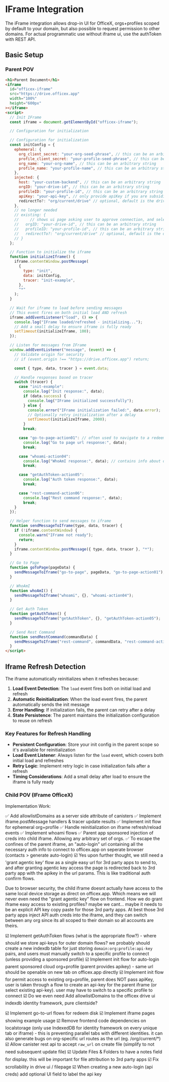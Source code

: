 # IFrame Integration

The iFrame integration allows drop-in UI for OfficeX, orgs+profiles scoped by default to your domain, but also possible to request permission to other domains. For actual programmatic use without iframe ui, use the authToken with REST API.

## Basic Setup

### Parent POV

```html
<h1>Parent Document</h1>
<iframe
  id="officex-iframe"
  src="https://drive.officex.app"
  width="100%"
  height="600px"
></iframe>
<script>
  // Init IFrame
  const iframe = document.getElementById("officex-iframe");

  // Configuration for initialization

  // Configuration for initialization
  const initConfig = {
    ephemeral: {
      org_client_secret: "your-org-seed-phrase", // this can be an arbitrary string
      profile_client_secret: "your-profile-seed-phrase", // this can be a user id from your db
      org_name: "your-org-name", // this can be an arbitrary string
      profile_name: "your-profile-name", // this can be an arbitrary string
    },
    injected: {
      host: "your-custom-backend", // this can be an arbitrary string
      orgID: "your-drive-id", // this can be an arbitrary string
      profileID: "your-profile-id", // this can be an arbitrary string
      apiKey: "your-api-key", // only provide apiKey if you are subsidizing for users
      redirectTo?: "org/current/drive" // optional, default is the drive path
    },
    // no longer needed
    // existing: {
    //     // shows ui page asking user to approve connection, and select api key to give parent app access to
    //   orgID: "your-drive-id", // this can be an arbitrary string
    //   profileID: "your-profile-id", // this can be an arbitrary string
    //   redirectTo?: "org/current/drive" // optional, default is the drive path
    // }
  };

  // Function to initialize the iframe
  function initializeIframe() {
    iframe.contentWindow.postMessage(
      {
        type: "init",
        data: initConfig,
        tracer: "init-example",
      },
      "*"
    );
  }

  // Wait for iframe to load before sending messages
  // This event fires on both initial load AND refresh
  iframe.addEventListener("load", () => {
    console.log("IFrame loaded/refreshed - initializing...");
    // Add a small delay to ensure iframe is fully ready
    setTimeout(initializeIframe, 100);
  });

  // Listen for messages from IFrame
  window.addEventListener("message", (event) => {
    // Validate origin for security
    // if (event.origin !== "https://drive.officex.app") return;

    const { type, data, tracer } = event.data;

    // Handle responses based on tracer
    switch (tracer) {
      case "init-example":
        console.log("Init response:", data);
        if (data.success) {
          console.log("IFrame initialized successfully");
        } else {
          console.error("IFrame initialization failed:", data.error);
          // Optionally retry initialization after a delay
          setTimeout(initializeIframe, 2000);
        }
        break;

      case "go-to-page-action01": // often used to navigate to a redeem gift card page
        console.log("Go to page url response:", data);
        break;

      case "whoami-action04":
        console.log("WhoAmI response:", data); // contains info about disks so its easy to show a default drive url
        break;

      case "getAuthToken-action05":
        console.log("Auth token response:", data);
        break;

      case "rest-command-action06":
        console.log("Rest command response:", data);
        break;
    }
  });

  // Helper function to send messages to iframe
  function sendMessageToIframe(type, data, tracer) {
    if (!iframe.contentWindow) {
      console.warn("IFrame not ready");
      return;
    }
    iframe.contentWindow.postMessage({ type, data, tracer }, "*");
  }

  // Go to Page
  function goToPage(pageData) {
    sendMessageToIframe("go-to-page", pageData, "go-to-page-action01");
  }

  // WhoAmI
  function whoAmI() {
    sendMessageToIframe("whoami", {}, "whoami-action04");
  }

  // Get Auth Token
  function getAuthToken() {
    sendMessageToIframe("getAuthToken", {}, "getAuthToken-action05");
  }

  // Send Rest Command
  function sendRestCommand(commandData) {
    sendMessageToIframe("rest-command", commandData, "rest-command-action06");
  }
</script>
```

## Iframe Refresh Detection

The iframe automatically reinitializes when it refreshes because:

1. **Load Event Detection**: The `load` event fires both on initial load and refresh
2. **Automatic Reinitialization**: When the load event fires, the parent automatically sends the init message
3. **Error Handling**: If initialization fails, the parent can retry after a delay
4. **State Persistence**: The parent maintains the initialization configuration to reuse on refresh

### Key Features for Refresh Handling

- **Persistent Configuration**: Store your init config in the parent scope so it's available for reinitialization
- **Load Event Listener**: Always listen for the `load` event, which covers both initial load and refreshes
- **Retry Logic**: Implement retry logic in case initialization fails after a refresh
- **Timing Considerations**: Add a small delay after load to ensure the iframe is fully ready

### Child POV (IFrame OfficeX)

Implementation Work:

✅ Add allowlistDomains as a server side attribute of canisters
✅ Implement iframe.postMessage handlers & tracer update results
✅ Implement init flow for ephemeral org+profile
✅ Handle reinitialization on iframe refresh/reload events
✅ Implement whoami flows
✅ Parent app sponsored injection of creds into child iframe. Allowing any arbitrary set of orgs.
✅ To escape the confines of the parent iframe, an "auto-login" url containing all the necessary auth info to connect to officex.app on seperate browser (contacts > generate auto-login)
☑️ Yes upon further thought, we still need a 'grant agentic key' flow as a single easy url for 3rd party apps to send to, and after granting agentic key access the page is redirected back to 3rd party app with the apikey in the url params. This is like traditional auth confirm flows.

Due to browser security, the child iframe doesnt actually have access to the same local device storage as direct on officex.app. Which means we will never even need the "grant agentic key" flow on frontend. How we do grant iframe easy access to existing profiles? maybe we cant... maybe it needs to be an explicit API key copy paste for those 3rd party apps. At best those 3rd party apps inject API auth creds into the iframe, and they can switch between any org since its all scoped to their domain so all accounts are theirs.

☑️ Implement getAuthToken flows (what is the appropriate flow?) - where should we store api-keys for outer domain flows? we probably should create a new indexdb table for just storing `domain:org:profile:api-key` pairs, and users must manually switch to a specific profile to connect (unless providing a sponsored profile)
☑️ Implement init flow for auto-login parent sponsored cloud org+profile (parent provides apikey) - same url should be openable on new tab on officex.app directly
☑️ Implement init flow for permit access to existing org+profile, parent does NOT pass apiKey, user is taken through a flow to create an api-key for the parent iframe (or select existing api-key). user may have to switch to a specific profile to connect
☑️ Do we even need Add allowlistDomains to the officex drive ui indexdb identity framework, pure clientside?

☑️ Implement go-to-url flows for redeem disk
☑️ Implement iframe pages showing example usage
☑️ Remove frontend code dependencies on localstorage (only use IndexedDB for identity framework on every unique tab or iframe) - this is preventing parallel tabs with different identities. it can also generate bugs on org-specific url routes as the url (eg. /org/current/\*)
☑️ Allow canister rest api to accept `raw_url` on create file (simplify to not need subsequent update file)
☑️ Update Files & Folders to have a notes field for display. this will be important for file attribution to 3rd party apps
☑️ Fix scrollability in drive ui / filepage
☑️ When creating a new auto-login (api creds) add optional UI field to label the api key
